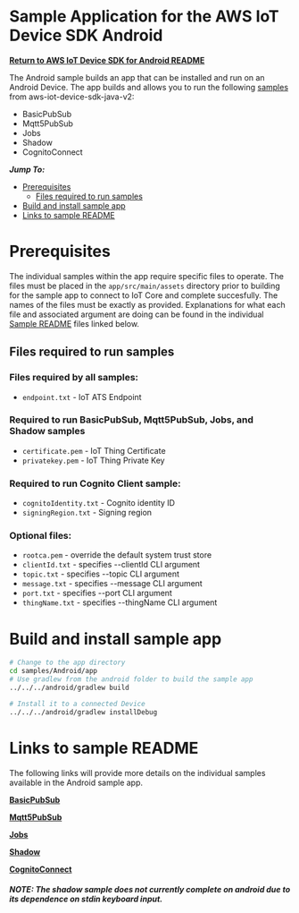 # Sample Application for the AWS IoT Device SDK Android
[**Return to AWS IoT Device SDK for Android README**](../../documents/ANDROID.md)

The Android sample builds an app that can be installed and run on an Android Device. The app builds and allows you
to run the following [samples](#links-to-sample-readme) from aws-iot-device-sdk-java-v2:
* BasicPubSub
* Mqtt5PubSub
* Jobs
* Shadow
* CognitoConnect

*__Jump To:__*

* [Prerequisites](#prerequisites)
  * [Files required to run samples](#files-required-to-run-samples)
* [Build and install sample app](#build-and-install-sample-app)
* [Links to sample README](#links-to-sample-readme)


# Prerequisites
The individual samples within the app require specific files to operate. The files must be placed in the
`app/src/main/assets` directory prior to building for the sample app to connect to IoT Core and complete
succesfully. The names of the files must be exactly as provided. Explanations for what each file and
associated argument are doing can be found in the individual [Sample README](#links-to-sample-readme)
files linked below.

## Files required to run samples

### Files required by all samples:
* `endpoint.txt` - IoT ATS Endpoint

### Required to run BasicPubSub, Mqtt5PubSub, Jobs, and Shadow samples
* `certificate.pem` - IoT Thing Certificate
* `privatekey.pem` - IoT Thing Private Key

### Required to run Cognito Client sample:
* `cognitoIdentity.txt` - Cognito identity ID
* `signingRegion.txt` - Signing region

### Optional files:
* `rootca.pem` - override the default system trust store
* `clientId.txt` - specifies --clientId CLI argument
* `topic.txt` - specifies --topic CLI argument
* `message.txt` - specifies --message CLI argument
* `port.txt` - specifies --port CLI argument
* `thingName.txt` - specifies --thingName CLI argument

# Build and install sample app

``` sh
# Change to the app directory
cd samples/Android/app
# Use gradlew from the android folder to build the sample app
../../../android/gradlew build

# Install it to a connected Device
../../../android/gradlew installDebug
```

# Links to sample README
The following links will provide more details on the individual samples available in the
Android sample app.

[**BasicPubSub**](../BasicPubSub/README.md)

[**Mqtt5PubSub**](../Mqtt5/PubSub/README.md)

[**Jobs**](../Jobs/README.md)

[**Shadow**](../Shadow/README.md)

[**CognitoConnect**](../CognitoConnect/README.md)

##### NOTE: The shadow sample does not currently complete on android due to its dependence on stdin keyboard input.